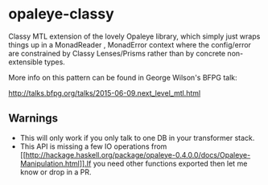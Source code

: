 # opaleye-classy

Classy MTL extension of the lovely Opaleye library, which simply just wraps things up in a MonadReader , MonadError context where the config/error are constrained by Classy Lenses/Prisms rather than by concrete non-extensible types.

More info on this pattern can be found in George Wilson's BFPG talk:

http://talks.bfpg.org/talks/2015-06-09.next_level_mtl.html

## Warnings

  - This will only work if you only talk to one DB in your transformer stack. 
  - This API is missing a few IO operations from [[http://hackage.haskell.org/package/opaleye-0.4.0.0/docs/Opaleye-Manipulation.html]].If you need other functions exported then let me know or drop in a PR.

